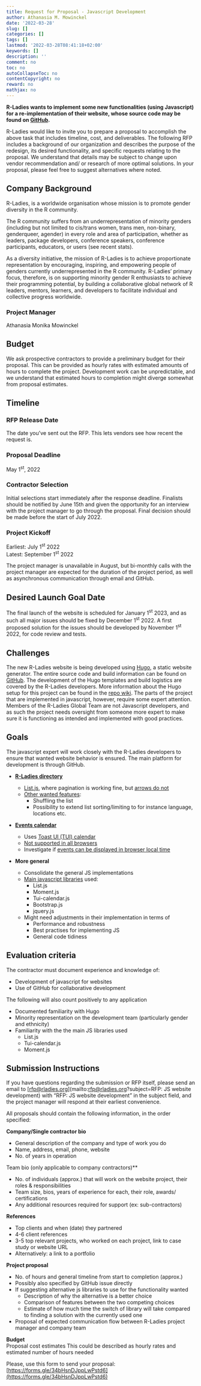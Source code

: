 ```yaml
---
title: Request for Proposal - Javascript Development
author: Athanasia M. Mowinckel
date: '2022-03-28'
slug: []
categories: []
tags: []
lastmod: '2022-03-28T08:41:18+02:00'
keywords: []
description: ''
comment: no
toc: no
autoCollapseToc: no
contentCopyright: no
reward: no
mathjax: no
---
```


**R-Ladies wants to implement some new functionalities (using Javascript) for a re-implementation of their  website, whose source code may be found on [GitHub](https://github.com/rladies/website).**

R-Ladies would like to invite you to prepare a proposal to accomplish the above task that includes timeline, cost, and deliverables. The following RFP includes a background of our organization and describes the purpose of the redesign, its desired functionality, and specific requests relating to the proposal. We understand that details may be subject to change upon vendor recommendation and/ or research of more optimal solutions. In your proposal, please feel free to suggest alternatives where noted.


<!--more-->


## Company Background
R-Ladies, is a worldwide organisation whose mission is to promote gender diversity in the R community. 

The R community suffers from an underrepresentation of minority genders (including but not limited to cis/trans women, trans men, non-binary, genderqueer, agender) in every role and area of participation, whether as leaders, package developers, conference speakers, conference participants, educators, or users (see recent stats).

As a diversity initiative, the mission of R-Ladies is to achieve proportionate representation by encouraging, inspiring, and empowering people of genders currently underrepresented in the R community. R-Ladies’ primary focus, therefore, is on supporting minority gender R enthusiasts to achieve their programming potential, by building a collaborative global network of R leaders, mentors, learners, and developers to facilitate individual and collective progress worldwide.


### Project Manager
Athanasia Monika Mowinckel


## Budget
We ask prospective contractors to provide a preliminary budget for their proposal. This can be provided as hourly rates with estimated amounts of hours to complete the project. Development work can be unpredictable, and we understand that estimated hours to completion might diverge somewhat from proposal estimates. 

## Timeline

### RFP Release Date
The date you’ve sent out the RFP. This lets vendors see how recent the request is.

### Proposal Deadline
May 1<sup>st</sup>, 2022

### Contractor Selection
Initial selections start immediately after the response deadline. Finalists should be notified by June 15th and given the opportunity for an interview with the project manager to go through the proposal.
Final decision should be made before the start of July 2022.

### Project Kickoff
Earliest: July 1<sup>st</sup> 2022  
Latest: September 1<sup>st</sup> 2022  

The project manager is unavailable in August, but bi-monthly calls with the project manager are expected for the duration of the project period, as well as asynchronous communication through email and GitHub.

## Desired Launch Goal Date
The final launch of the website is scheduled for January 1<sup>st</sup> 2023, and as such all major issues should be fixed by December 1<sup>st</sup> 2022. A first proposed solution for the issues should be developed by November 1<sup>st</sup> 2022, for code review and tests.

## Challenges
The new R-Ladies website is being developed using [Hugo](https://gohugo.io/), a static website generator. The entire source code and build information can be found on [GitHub](https://github.com/rladies/website). The development of the Hugo templates and build logistics are covered by the R-Ladies developers. More information about the Hugo setup for this project can be found in the [repo wiki](https://github.com/rladies/website/wiki). 
The parts of the project that are implemented in javascript, however, require some expert attention. Members of the R-Ladies Global Team are not Javascript developers, and as such the project needs oversight from someone more expert to make sure it is functioning as intended and implemented with good practices. 

## Goals
The javascript expert will work closely with the R-Ladies developers to ensure that wanted website behavior is ensured. The main platform for development is through GitHub.

- **[R-Ladies directory](https://pensive-babbage-969fad.netlify.app/directory/)**
  - [List.js](https://listjs.com/), where pagination is working fine, but [arrows do not](https://github.com/rladies/website/issues/88)   
  - [Other wanted features](https://github.com/rladies/website/issues/83):  
    - Shuffling the list  
    - Possibility to extend list sorting/limiting to for instance language, locations etc.  

- **[Events calendar](https://pensive-babbage-969fad.netlify.app/activities/events/)**  
  - Uses [Toast UI (TUI) calendar](https://ui.toast.com/tui-calendar)  
  - [Not supported in all browsers](https://github.com/rladies/website/issues/90)   
  - Investigate if [events can be displayed in browser local time](https://github.com/rladies/website/issues/86)   

- **More general**  
  - Consolidate the general JS implementations  
  - [Main javascript libraries](https://github.com/rladies/website/tree/master/themes/hugo-rladies/static/js) used:  
    - List.js  
    - Moment.js  
    - Tui-calendar.js  
    - Bootstrap.js  
    - jquery.js  
  - Might need adjustments in their implementation in terms of  
    - Performance and robustness  
    - Best practises for implementing JS  
    - General code tidiness    

## Evaluation criteria
The contractor must document experience and knowledge of:
- Development of javascript for websites  
- Use of GitHub for collaborative development    

The following will also count positively to any application  
- Documented familiarity with Hugo  
- Minority representation on the development team   (particularly gender and ethnicity)  
- Familiarity with the the main JS libraries used  
    - List.js  
    - Tui-calendar.js  
    - Moment.js  


## Submission Instructions

If you have questions regarding the submission or RFP itself, please send an email to [rfp@rladies.org](mailto:rfp@rladies.org?subject=RFP: JS website development) with “RFP: JS website development” in the subject field, and the project manager will respond at their earliest convenience.

All proposals should contain the following information, in the order specified:

**Company/Single contractor bio**  
- General description of the company and type of work you do  
- Name, address, email, phone, website  
- No. of years in operation  

Team bio (only applicable to company contractors)**  
- No. of individuals (approx.) that will work on the website project, their roles & responsibilities  
- Team size, bios, years of experience for each, their role, awards/ certifications  
- Any additional resources required for support (ex: sub-contractors)  

**References**  
- Top clients and when (date) they partnered  
- 4-6 client references  
- 3-5 top relevant projects, who worked on each project, link to case study or website URL  
- Alternatively: a link to a portfolio  

**Project proposal**  
- No. of hours and general timeline from start to completion (approx.)
- Possibly also specified by GitHub issue directly
- If suggesting alternative js libraries to use for the functionality wanted
  - Description of why the alternative is a better choice
  - Comparison of features between the two competing choices
  - Estimate of how much time the switch of library will take compared to finding a solution with the currently used one
- Proposal of expected communication flow between R-Ladies project manager and company team

**Budget**  
Proposal cost estimates
This could be described as hourly rates and estimated number of hours needed

Please, use this form to send your proposal: [https://forms.gle/34bHsnDJppLwPstd6](https://forms.gle/34bHsnDJppLwPstd6)  
